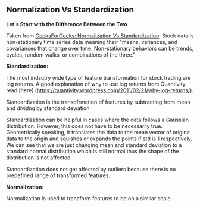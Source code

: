 ## Normalization Vs Standardization

**Let's Start with the Difference Between the Two**

Taken from [GeeksForGeeks: Normalization Vs Standardization](https://www.geeksforgeeks.org/normalization-vs-standardization/]). Stock data is non-stationary time series data meaning their "means, variances, and covariances that change over time. Non-stationary behaviors can be trends, cycles, random walks, or combinations of the three."


**Standardization:**

The most indsutry wide type of feature transformation for stock trading are log returns. A good explanation of why to use log returns from Quantivity read [here] (https://quantivity.wordpress.com/2011/02/21/why-log-returns/). 


Standardization is the transofrmation of features by subtracting from mean and dividng by standard deviation


Standardization can be helpful in cases where the data follows a Gaussian distribution. 
However, this does not have to be necessarily true. Geometrically speaking, it translates the data to the mean vector of original data to the origin and squishes or expands the points if std is 1 respectively. 
We can see that we are just changing mean and standard deviation to a standard normal distribution which is still normal thus the shape of the distribution is not affected.

Standardization does not get affected by outliers because there is no predefined range of transformed features.

**Normalization:**


Normalization is used to transform features to be on a similar scale.


